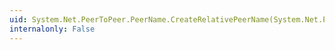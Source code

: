 ```yaml
---
uid: System.Net.PeerToPeer.PeerName.CreateRelativePeerName(System.Net.PeerToPeer.PeerName,System.String)
internalonly: False
---
```

